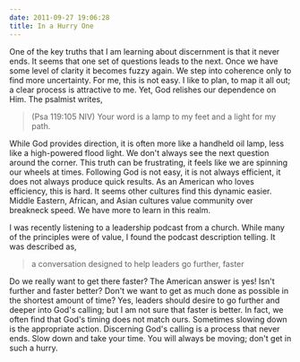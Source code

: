 ```yaml
---
date: 2011-09-27 19:06:28
title: In a Hurry One
---
```


One of the key truths that I am learning about discernment is that it never ends. It seems that one set of questions leads to the next. Once we have some level of clarity it becomes fuzzy again. We step into coherence only to find more uncertainty. For me, this is not easy. I like to plan, to map it all out; a clear process is attractive to me. Yet, God relishes our dependence on Him. The psalmist writes,

>(Psa 119:105 NIV) Your word is a lamp to my feet and a light for my path.

While God provides direction, it is often more like a handheld oil lamp, less like a high-powered flood light. We don't always see the next question around the corner. This truth can be frustrating, it feels like we are spinning our wheels at times. Following God is not easy, it is not always efficient, it does not always produce quick results. As an American who loves efficiency, this is hard. It seems other cultures find this dynamic easier. Middle Eastern, African, and Asian cultures value community over breakneck speed. We have more to learn in this realm. 

I was recently listening to a leadership podcast from a church. While many of the principles were of value, I found the podcast description telling. It was described as,

>a conversation designed to help leaders go further, faster

Do we really want to get there faster? The American answer is yes! Isn't further and faster better? Don't we want to get as much done as possible in the shortest amount of time? Yes, leaders should desire to go further and deeper into God's calling; but I am not sure that faster is better. In fact, we often find that God's timing does not match ours. Sometimes slowing down is the appropriate action. Discerning God's calling is a process that never ends. Slow down and take your time. You will always be moving; don't get in such a hurry.
